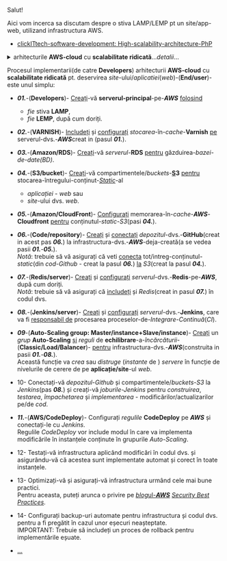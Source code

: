 Salut!

Aici vom incerca sa discutam despre o stiva LAMP/LEMP pt un site/app-web, utilizand infrastructura AWS.

 - [clickITtech-software-development: High-scalability-architecture-PhP](https://www.clickittech.com/software-development/high-scalability-architecture-php/)
   
<details>
 <summary>arhitecturile <b>AWS-cloud</b> cu <b>scalabilitate ridicată</b>...<i>detalii</i>... </summary>
 <a href="https://www.clickittech.com/software-development/high-scalability-architecture-php/"><img src="https://images.clickittech.com/wp-content/uploads/2018/05/03153635/php-applications.jpg">arhitecturile cu scalabilitate ridicată</img></a>
</details>

Procesul implementarii(de catre **Developers**) arhitecturii <b>AWS-cloud</b> cu <b>scalabilitate ridicată</b> pt. deservirea *site*-ului/*aplicatiei*(*web*)-(**End/user**)- este unul simplu:

  - ***01.***-(**Developers**)- <ins>Creați</ins>-vă **serverul-principal**-pe-***AWS*** <ins>folosind</ins>
     - *fie* stiva **LAMP**,
     - *fie* **LEMP**, după cum doriți.
  - ***02.***-(**VARNISH**)- <ins>Includeți</ins> și <ins>configurați</ins> *stocarea*-în-*cache*-**Varnish** <ins>pe</ins> serverul-dvs.-***AWS***creat in (pasul ***01.***).
  - ***03.***-(**Amazon/RDS**)- <ins>Creați</ins>-vă *serverul*-**RDS** <ins>pentru</ins> găzduirea-*bazei-de-date(BD)*.
  - ***04.***-(**S3/bucket**)- <ins>Creați</ins>-vă  compartimentele/*buckets*-**<ins>S</ins>3** <ins>pentru</ins> stocarea-întregului-conținut-<ins>*Static*</ins>-al
     - *aplicației* - *web* sau
     - *site*-ului dvs. *web*.
  - ***05.***-(**Amazon/CloudFront**)- <ins>Configurați</ins> memorarea-în-*cache*-***AWS***-**Cloudfront** <ins>pentru</ins> conținutul-*static*-*S3*(pasi ***04.***).
  - ***06.***-(**Code/repository**)- <ins>Creați</ins> și <ins>conectați</ins> *depozitul*-dvs.-**GitHub**(creat in acest pas ***06.***) la infrastructura-dvs.-***AWS***-deja-creată(a se vedea pasii ***01.***-***05.***).
<br/>*Notă*: trebuie să vă asigurați că veti <ins>conecta</ins> tot/intreg-conținutul-*static*(din *cod-Github* - creat la pasul ***06.***) <ins>la</ins> *S3*(creat la pasul ***04.***).
  - ***07.***-(**Redis/server**)- <ins>Creați</ins> și <ins>configurați</ins> *serverul*-dvs.-**Redis**-pe-***AWS***, după cum doriți.
<br/>*Notă*: trebuie să vă asigurați că <ins>includeți</ins> și *Redis*(creat in pasul ***07.***) în codul dvs.
  - ***08.***-(**Jenkins/server**)- <ins>Creați</ins> și <ins>configurați</ins> *serverul*-dvs.-**Jenkins**, care va fi <ins>responsabil de</ins> procesarea proceselor-de-*Integrare-Continuă*(*CI*).
  - ***09***-(**Auto-Scaling group: Master/instance+Slave/instance**)- <ins>Creați</ins> un *grup* **Auto-Scaling** <ins>și</ins> *reguli* de **echilibrare**-a-*încărcăturii*-(**Classic/Load/Balancer**)- <ins>pentru</ins> infrastructura-dvs.-***AWS***(construita in pasii ***01.***-***08.***).
 <br/>Această funcție va *crea* sau *distruge* (*instante* de ) *servere* în funcție de nivelurile de cerere de pe **aplicație/site**-ul *web*.
  - 10- Conectați-vă *depozitul*-*Github* și compartimentele/*buckets*-*S3* la *Jenkins*(pas ***08.***) și creați-vă *joburile-Jenkins* pentru *construirea*, *testarea*, *împachetarea* și *implementarea* - modificărilor/actualizarilor pe/de *cod*.
  - ***11.***-(**AWS/CodeDeploy**)- Configurați *regulile* **CodeDeploy** pe ***AWS*** și conectați-le cu *Jenkins*.
<br/>Regulile *CodeDeploy* vor include modul în care va implementa modificările în instanțele conținute în grupurile *Auto-Scaling*.
  - 12- Testați-vă infrastructura aplicând modificări în codul dvs. și asigurându-vă că acestea sunt implementate automat și corect în toate instanțele.
  - 13- Optimizați-vă și asigurați-vă infrastructura urmând cele mai bune practici.
   <br/>Pentru aceasta, puteți arunca o privire pe [*blog*ul-***AWS***](https://aws.amazon.com/blogs/?awsf.blog-master-category=*all&awsf.blog-master-learning-levels=*all&awsf.blog-master-industry=*all&awsf.blog-master-analytics-products=*all&awsf.blog-master-artificial-intelligence=*all&awsf.blog-master-aws-cloud-financial-management=*all&awsf.blog-master-blockchain=*all&awsf.blog-master-business-applications=*all&awsf.blog-master-compute=*all&awsf.blog-master-customer-enablement=*all&awsf.blog-master-customer-engagement=*all&awsf.blog-master-database=*all&awsf.blog-master-developer-tools=*all&awsf.blog-master-devops=*all&awsf.blog-master-end-user-computing=*all&awsf.blog-master-mobile=*all&awsf.blog-master-iot=*all&awsf.blog-master-management-governance=*all&awsf.blog-master-media-services=*all&awsf.blog-master-migration-transfer=*all&awsf.blog-master-migration-solutions=*all&awsf.blog-master-networking-content-delivery=*all&awsf.blog-master-programming-language=*all&awsf.blog-master-sector=*all&awsf.blog-master-security=*all&awsf.blog-master-storage=*all) [*Security Best Practices*](https://aws.amazon.com/blogs/security/category/post-types/best-practices/).
  - 14- Configurați backup-uri automate pentru infrastructura și codul dvs. pentru a fi pregătit în cazul unor eșecuri neașteptate.
<br/>IMPORTANT: Trebuie să includeți un proces de rollback pentru implementările eșuate.

 - [...](https://www.google.com/search?sca_esv=3a77a2976db962de&rlz=1C1CHBF_enRO1132RO1132&sxsrf=AHTn8zqx3bo0UZARSELvI-Irzujl9vVJbg:1743923412570&q=cloud+VPS+scalable+php+mysql&udm=2&fbs=ABzOT_BYhiZpMrUAF0c9tORwPGlsodhGu4F1UEhEeTehlBu7020oMQ7aBpF-aNynCVlndtbrl-4J-rajucdRXcWuI2dKH9PAaK3ysaU0BSsPt4nUY4EZl4pQxjpqLuZGQzUZySehMvVjaJ3Bxy74VZrnX-0smoeGVgFzGy7Gy2h1xwXsOFqYUxTQcpUHP4c3ATzoLKGOommA4XUSo-KvA7GVwM0AIULGJw&sa=X&ved=2ahUKEwj0hZb87MKMAxUpSPEDHcPEMmwQtKgLegQIDhAB&biw=1735&bih=721&dpr=1)
